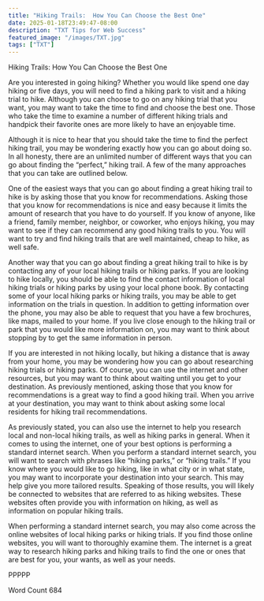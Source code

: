 ```yaml
---
title: "Hiking Trails:  How You Can Choose the Best One"
date: 2025-01-18T23:49:47-08:00
description: "TXT Tips for Web Success"
featured_image: "/images/TXT.jpg"
tags: ["TXT"]
---
```


Hiking Trails:  How You Can Choose the Best One

Are you interested in going hiking?  Whether you would like spend one day hiking or five days, you will need to find a hiking park to visit and a hiking trial to hike.  Although you can choose to go on any hiking trial that you want, you may want to take the time to find and choose the best one. Those who take the time to examine a number of different hiking trials and handpick their favorite ones are more likely to have an enjoyable time.  

Although it is nice to hear that you should take the time to find the perfect hiking trail, you may be wondering exactly how you can go about doing so. In all honesty, there are an unlimited number of different ways that you can go about finding the “perfect,” hiking trail.  A few of the many approaches that you can take are outlined below.

One of the easiest ways that you can go about finding a great hiking trail to hike is by asking those that you know for recommendations.  Asking those that you know for recommendations is nice and easy because it limits the amount of research that you have to do yourself.  If you know of anyone, like a friend, family member, neighbor, or coworker, who enjoys hiking, you may want to see if they can recommend any good hiking trails to you.  You will want to try and find hiking trails that are well maintained, cheap to hike, as well safe.

Another way that you can go about finding a great hiking trail to hike is by contacting any of your local hiking trails or hiking parks.  If you are looking to hike locally, you should be able to find the contact information of local hiking trials or hiking parks by using your local phone book. By contacting some of your local hiking parks or hiking trails, you may be able to get information on the trials in question.  In addition to getting information over the phone, you may also be able to request that you have a few brochures, like maps, mailed to your home.  If you live close enough to the hiking trail or park that you would like more information on, you may want to think about stopping by to get the same information in person.

If you are interested in not hiking locally, but hiking a distance that is away from your home, you may be wondering how you can go about researching hiking trials or hiking parks.  Of course, you can use the internet and other resources, but you may want to think about waiting until you get to your destination. As previously mentioned, asking those that you know for recommendations is a great way to find a good hiking trail.  When you arrive at your destination, you may want to think about asking some local residents for hiking trail recommendations.  

As previously stated, you can also use the internet to help you research local and non-local hiking trails, as well as hiking parks in general.  When it comes to using the internet, one of your best options is performing a standard internet search. When you perform a standard internet search, you will want to search with phrases like “hiking parks,” or “hiking trails.”  If you know where you would like to go hiking, like in what city or in what state, you may want to incorporate your destination into your search. This may help give you more tailored results.  Speaking of those results, you will likely be connected to websites that are referred to as hiking websites.  These websites often provide you with information on hiking, as well as information on popular hiking trails.

When performing a standard internet search, you may also come across the online websites of local hiking parks or hiking trials.  If you find those online websites, you will want to thoroughly examine them.  The internet is a great way to research hiking parks and hiking trails to find the one or ones that are best for you, your wants, as well as your needs.

PPPPP

Word Count 684

